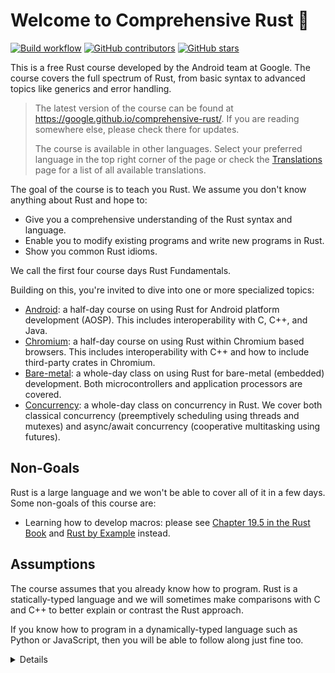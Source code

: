 # Welcome to Comprehensive Rust 🦀

[![Build workflow](https://img.shields.io/github/actions/workflow/status/google/comprehensive-rust/build.yml?style=flat-square)](https://github.com/google/comprehensive-rust/actions/workflows/build.yml?query=branch%3Amain)
[![GitHub contributors](https://img.shields.io/github/contributors/google/comprehensive-rust?style=flat-square)](https://github.com/google/comprehensive-rust/graphs/contributors)
[![GitHub stars](https://img.shields.io/github/stars/google/comprehensive-rust?style=flat-square)](https://github.com/google/comprehensive-rust/stargazers)

This is a free Rust course developed by the Android team at Google. The course
covers the full spectrum of Rust, from basic syntax to advanced topics like
generics and error handling.

> The latest version of the course can be found at
> <https://google.github.io/comprehensive-rust/>. If you are reading somewhere
> else, please check there for updates.
>
> The course is available in other languages. Select your preferred language in
> the top right corner of the page or check the
> [Translations](running-the-course/translations.md) page for a list of all
> available translations.

The goal of the course is to teach you Rust. We assume you don't know anything
about Rust and hope to:

- Give you a comprehensive understanding of the Rust syntax and language.
- Enable you to modify existing programs and write new programs in Rust.
- Show you common Rust idioms.

We call the first four course days Rust Fundamentals.

Building on this, you're invited to dive into one or more specialized topics:

- [Android](android.md): a half-day course on using Rust for Android platform
  development (AOSP). This includes interoperability with C, C++, and Java.
- [Chromium](chromium.md): a half-day course on using Rust within Chromium based
  browsers. This includes interoperability with C++ and how to include
  third-party crates in Chromium.
- [Bare-metal](bare-metal.md): a whole-day class on using Rust for bare-metal
  (embedded) development. Both microcontrollers and application processors are
  covered.
- [Concurrency](concurrency/welcome.md): a whole-day class on concurrency in
  Rust. We cover both classical concurrency (preemptively scheduling using
  threads and mutexes) and async/await concurrency (cooperative multitasking
  using futures).

## Non-Goals

Rust is a large language and we won't be able to cover all of it in a few days.
Some non-goals of this course are:

- Learning how to develop macros: please see
  [Chapter 19.5 in the Rust Book](https://doc.rust-lang.org/book/ch19-06-macros.html)
  and [Rust by Example](https://doc.rust-lang.org/rust-by-example/macros.html)
  instead.

## Assumptions

The course assumes that you already know how to program. Rust is a
statically-typed language and we will sometimes make comparisons with C and C++
to better explain or contrast the Rust approach.

If you know how to program in a dynamically-typed language such as Python or
JavaScript, then you will be able to follow along just fine too.

<details>

This is an example of a _speaker note_. We will use these to add additional
information to the slides. This could be key points which the instructor should
cover as well as answers to typical questions which come up in class.

</details>
